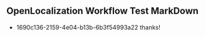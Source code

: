 ## OpenLocalization Workflow Test MarkDown
* 1690c136-2159-4e04-b13b-6b3f54993a22 
thanks!<!--HONumber=Mar16_HO2-->
